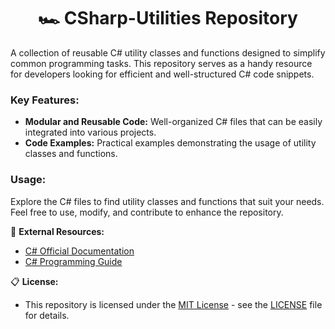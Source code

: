 <div align="center">
   
# 🏎️ CSharp-Utilities Repository

</div>

A collection of reusable C# utility classes and functions designed to simplify common programming tasks. This repository serves as a handy resource for developers looking for efficient and well-structured C# code snippets.

### Key Features:

- **Modular and Reusable Code:** Well-organized C# files that can be easily integrated into various projects.
- **Code Examples:** Practical examples demonstrating the usage of utility classes and functions.

### Usage:

Explore the C# files to find utility classes and functions that suit your needs. Feel free to use, modify, and contribute to enhance the repository.

🔗 **External Resources:**
   - [C# Official Documentation](https://docs.microsoft.com/en-us/dotnet/csharp/)
   - [C# Programming Guide](https://docs.microsoft.com/en-us/dotnet/csharp/programming-guide/)

📋 **License:**
   - This repository is licensed under the [MIT License](./LICENSE) - see the [LICENSE](./LICENSE) file for details.
